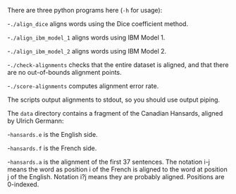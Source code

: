 There are three python programs here (`-h` for usage):

-`./align_dice` aligns words using the Dice coefficient method.

-`./align_ibm_model_1` aligns words using IBM Model 1.

-`./align_ibm_model_2` aligns words using IBM Model 2.

-`./check-alignments` checks that the entire dataset is aligned, and
  that there are no out-of-bounds alignment points.

-`./score-alignments` computes alignment error rate.

The scripts output alignments to stdout, so you should use output piping.

The `data` directory contains a fragment of the Canadian Hansards,
aligned by Ulrich Germann:

-`hansards.e` is the English side.

-`hansards.f` is the French side.

-`hansards.a` is the alignment of the first 37 sentences. The 
  notation i-j means the word as position i of the French is 
  aligned to the word at position j of the English. Notation 
  i?j means they are probably aligned. Positions are 0-indexed.
